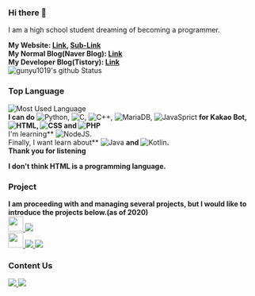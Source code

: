 ### Hi there 👋
I am a high school student dreaming of becoming a programmer. 

**My Website: [Link](http://www.yonghyeon.com), [Sub-Link](http://yhs.kr)<br/>
My Normal Blog(Naver Blog): [Link](https://blog.naver.com/gunyu1019)<br/>
My Developer Blog(Tistory):  [Link](https://coding-y.tistory.com)<br/>**
![gunyu1019's github Status](https://github-readme-stats.vercel.app/api?username=gunyu1019&show_icons=true&theme=tokyonight)
### Top Language
![Most Used Language](https://github-readme-stats.vercel.app/api/top-langs/?username=gunyu1019&theme=tokyonight&layout=compact)<br/>
**I can do**
![Python](https://img.shields.io/badge/Python3-3776AB?style=for-the-badge&logo=python&logoColor=fff),
![C](https://img.shields.io/badge/C-A8B9CC?style=for-the-badge&logo=C&logoColor=000),
![C++](https://img.shields.io/badge/C++-0059CC?style=for-the-badge&logo=c%2B%2B&logoColor=fff),
![MariaDB](https://img.shields.io/badge/MariaDB-003545?style=for-the-badge&logo=MariaDB&logoColor=fff),
![JavaSprict](https://img.shields.io/badge/JavaSprict-F7DF1E?style=for-the-badge&logo=javascript&logoColor=000) **for Kakao Bot,
![HTML](https://img.shields.io/badge/HTML-E34F26?style=for-the-badge&logo=HTML5&logoColor=fff),
![CSS](https://img.shields.io/badge/css-1572B6?style=for-the-badge&logo=css3&logoColor=fff) **and**
![PHP](https://img.shields.io/badge/PHP-777BB4?style=for-the-badge&logo=PHP&logoColor=fff)**<br/> I'm learning**
![NodeJS](https://img.shields.io/badge/NodeJS-339933?style=for-the-badge&logo=NodeJS&logoColor=fff).<br/>Finally, I want learn about**
![Java](https://img.shields.io/badge/Java-007396?style=for-the-badge&logo=java&logoColor=fff) **and**
![Kotlin](https://img.shields.io/badge/Kotlin-0095D5?style=for-the-badge&logo=Kotlin&logoColor=fff)**.</br>**
**Thank you for listening**

**I don't think HTML is a programming language.**
### Project
**I am proceeding with and managing several projects, but I would like to introduce the projects below.(as of 2020)<br/>**
<a href="http://www.yonghyeon.com/YBOT/invite.html">
  <img src="http://yhs.kr/src/img/YBOT.png" width="30px">
  <img src="https://img.shields.io/badge/Discord%20Bot-7289DA?style=for-the-badge">
</a><br/>
<a href="http://www.yonghyeon.com/PUBG_BOT/invite.html">
  <img src="http://yhs.kr/src/img/PUBG%20BOT.png"  width="30px">
  <img src="https://img.shields.io/badge/Discord%20Bot-7289DA?style=for-the-badge">
</a><a href="https://github.com/Team-Developer-Space/PUBG-BOT">
  <img src="https://img.shields.io/badge/Github-181717?style=for-the-badge&logo=github">
</a>
### Content Us
<a href="mailto:gunyu1019@gmail.com">
  <img src="https://img.shields.io/badge/Mail-gunyu1019@gmail.com-0080aa?style=for-the-badge&logo=gmail">
</a><a href="mailto:admin@yhs.com">
  <img src="https://img.shields.io/badge/Domain%20Mail-admin@yhs.kr-0080aa?style=for-the-badge">
</a>
<!--
**gunyu1019/gunyu1019** is a ✨ _special_ ✨ repository because its `README.md` (this file) appears on your GitHub profile.

Here are some ideas to get you started:

- 🔭 I’m currently working on ...
- 🌱 I’m currently learning ...
- 👯 I’m looking to collaborate on ...
- 🤔 I’m looking for help with ...
- 💬 Ask me about ...
- 📫 How to reach me: ...
- 😄 Pronouns: ...
- ⚡ Fun fact: ...
-->
